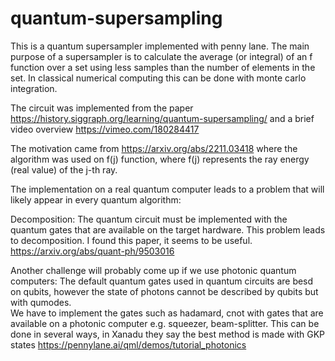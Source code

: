# quantum-supersampling

This is a quantum supersampler implemented with penny lane.
The main purpose of a supersampler is to calculate the average (or integral) of an f function over a set using less samples than the number of elements in the set.
In classical numerical computing this can be done with monte carlo integration.

The circuit was implemented from the paper
https://history.siggraph.org/learning/quantum-supersampling/
and a brief video overview
https://vimeo.com/180284417

The motivation came from https://arxiv.org/abs/2211.03418
where the algorithm was used on f(j) function, where f(j) represents the ray energy (real value) of the j-th ray.

The implementation on a real quantum computer leads to a problem that will likely appear in every quantum algorithm:

Decomposition:
   The quantum circuit must be implemented with the quantum gates that are available on the target hardware.
   This problem leads to decomposition. I found this paper, it seems to be useful.
https://arxiv.org/abs/quant-ph/9503016

Another challenge will probably come up if we use photonic quantum computers:
The default quantum gates used in quantum circuits are besd on qubits, however the state of photons cannot be described by qubits but with qumodes.  
We have to implement the gates such as hadamard, cnot with gates that are available on a photonic computer e.g. squeezer, beam-splitter. This can be done in several ways, in Xanadu they say the best method is made with GKP states
https://pennylane.ai/qml/demos/tutorial_photonics


